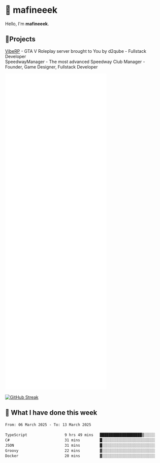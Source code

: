 # 👋 mafineeek
Hello, I'm **mafineeek**.

## 📝Projects

[VibeRP](https://v-rp.pl) - GTA V Roleplay server brought to You by d2qube - Fullstack Developer<br/>
SpeedwayManager - The most advanced Speedway Club Manager - Founder, Game Designer, Fullstack Developer


![](./github-metrics.svg)

[![GitHub Streak](https://streak-stats.demolab.com/?user=mafineeek)](https://git.io/streak-stats)

## 📰 What I have done this week
<!--START_SECTION:waka-->

```txt
From: 06 March 2025 - To: 13 March 2025

TypeScript                 9 hrs 49 mins   ███████████████████▒░░░░░   77.99 %
C#                         31 mins         █░░░░░░░░░░░░░░░░░░░░░░░░   04.22 %
JSON                       31 mins         █░░░░░░░░░░░░░░░░░░░░░░░░   04.19 %
Groovy                     22 mins         ▓░░░░░░░░░░░░░░░░░░░░░░░░   03.03 %
Docker                     20 mins         ▓░░░░░░░░░░░░░░░░░░░░░░░░   02.72 %
```

<!--END_SECTION:waka-->
